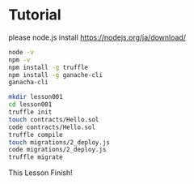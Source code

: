 # Tutorial

please node.js install
https://nodejs.org/ja/download/

~~~ bash Step1 Setup Env & start ganache-cli
node -v
npm -v
npm install -g truffle
npm install -g ganache-cli
ganacha-cli
~~~

~~~ bash Step2 Truffle init
mkdir lesson001
cd lesson001
truffle init
touch contracts/Hello.sol
code contracts/Hello.sol
truffle compile
touch migrations/2_deploy.js
code migrations/2_deploy.js
truffle migrate
~~~

This Lesson Finish!
